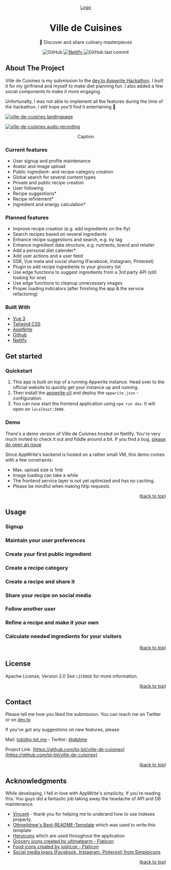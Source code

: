 <div id="top"></div>

<!-- PROJECT LOGO -->
<br />
<div align="center">
  <a href="https://github.com/tq-bit/ville-de-cuisines">
    Logo
  </a>

  <h1 align="center">Ville de Cuisines</h1>

  <p align="center">
    🌟 Discover and share culinary masterpieces
  </p>
  <div align="center">
    <img alt="GitHub" src="https://img.shields.io/github/license/tq-bit/ville-de-cuisines?style=plastic&logo=MIT"/>
    <a href="https://ville-de-cuisines.netlify.app/">
      <img alt="Netlify" src="https://img.shields.io/netlify/57fab78d-d46d-4c9b-b71a-2e1d17a375b4?style=plastic&logo=netlify">
    </a>
    <img alt="GitHub last commit" src="https://img.shields.io/github/last-commit/tq-bit/ville-de-cuisines?style=plastic&logo=git"/>
  </div>
</div>

## About The Project

Ville de Cuisines is my submission to the [dev.to Appwrite Hackathon](https://dev.to/devteam/announcing-the-appwrite-hackathon-on-dev-1oc0). I built it for my girlfriend and myself to make diet planning fun. I also added a few social components to make it more engaging.

Unfortunatly, I was not able to implement all the features during the time of the hackathon. I still hope you'll find it entertaining 🤠

[![ville-de-cuisines landingpage][product-screenshot]](#)

[![ville-de-cuisines audio recording][example-screenshot-I]](#)
<div align="center"> Caption </div>

### Current features
- User signup and profile maintenance
- Avatar and image upload
- Public ingredient- and recipe-category creation
- Global search for several content types
- Private and public recipe creation
- User following
- Recipe suggestions*
- Recipe refinement*
- Ingredient and energy calculation*

### Planned features
- Improve recipe creation (e.g. add ingredients on the fly)
- Search recipes based on several ingredients
- Enhance recipe suggestions and search, e.g. by tag
- Enhance ingredient data structure, e.g. nutrients, brand and retailer
- Add a personal diet calender*
- Add user actions and a user feed
- SSR, Vue meta and social sharing (Facebook, Instagram, Pinterest)
- Plugin to add recipe ingredients to your grocery list
- Use edge functions to suggest ingredients from a 3rd party API (still looking for one)
- Use edge functions to cleanup unnecessary images
- Proper loading indicators (after finishing the app & the service refactoring)

### Built With

* [Vue 3](https://vuejs.org/)
* [Tailwind CSS](https://tailwindcss.com/)
* [AppWrite](https://appwrite.io/)
* [Github](https://github.com/)
* [Netlify](https://www.netlify.com/)
## Get started

### Quickstart

1. This app is built on top of a running Appwrite instance. Head over to the official website to quickly get your instance up and running.
2. Then install the [appwrite-cli](https://appwrite.io/docs/command-line) and deploy the `appwrite.json` - configuration.
3. You can now start the frontend application using `npm run dev`. It will open on `localhost:3000`.

### Demo

There's a demo version of Ville de Cuisines hosted on Netlify. You're very much invited to check it out and fiddle around a bit. If you find a bug, [please do open an issue](https://github.com/tq-bit/ville-de-cuisines/issues)

Since AppWrite's backend is hosted on a rather small VM, this demo comes with a few constraints:

- Max. upload size is 1mb
- Image loading can take a while
- The frontend service layer is not yet optimized and has no caching.
- Please be mindful when making http requests.

<p align="right">(<a href="#top">back to top</a>)</p>

<!-- USAGE EXAMPLES -->
## Usage

### Signup

### Maintain your user preferences

### Create your first public ingredient

### Create a recipe category

### Create a recipe and share it

### Share your recipe on social media

### Follow another user

### Refine a recipe and make it your own

### Calculate needed ingredients for your visitors

<p align="right">(<a href="#top">back to top</a>)</p>

<!-- LICENSE -->
## License

Apache License, Version 2.0 See `LICENSE` for more information.

<p align="right">(<a href="#top">back to top</a>)</p>



<!-- CONTACT -->
## Contact

Please tell me how you liked the submission. You can reach me on Twitter or on [dev.to](https://dev.to/tqbit)

If you've got any suggestions on new features, please

Mail: [tobi@q-bit.me](mailto:tobi@q-bit.me) - Twitter: [@qbitme](https://twitter.com/qbitme)

Project Link: [https://github.com/tq-bit/ville-de-cuisines](https://github.com/tq-bit/ville-de-cuisines)

<p align="right">(<a href="#top">back to top</a>)</p>

<!-- ACKNOWLEDGMENTS -->
## Acknowledgments

While developing, I fell in love with AppWrite's simplicity. If you're reading this: You guys did a fantastic job taking away the headache of API and DB maintenance.

* [Vincent](https://dev.to/gewenyu99) - thank you for helping me to underand how to use indexes properly.
* [Othneildrew's Best-README-Template](https://github.com/othneildrew/Best-README-Template) which was used to write this template
* [Heroicons](https://heroicons.com/) which are used throughout the application
* [Grocery icons created by ultimatearm - Flaticon](https://www.flaticon.com/free-icons/grocery)
* [Food icons created by justicon - Flaticon](https://www.flaticon.com/free-icons/food)
* [Social media logos (Facebook, Instagram, Pinterest) from Simpleicons](https://simpleicons.org/)

<p align="right">(<a href="#top">back to top</a>)</p>



<!-- MARKDOWN LINKS & IMAGES -->
<!-- https://www.markdownguide.org/basic-syntax/#reference-style-links -->
[contributors-shield]: https://img.shields.io/github/contributors/tq-bit/ville-de-cuisines.svg??style=plastic&logo=appveyor
[contributors-url]: https://github.com/tq-bit/ville-de-cuisines/graphs/contributors
[forks-shield]: https://img.shields.io/github/forks/tq-bit/ville-de-cuisines.svg??style=plastic&logo=appveyor
[forks-url]: https://github.com/tq-bit/ville-de-cuisines/network/members
[stars-shield]: https://img.shields.io/github/stars/tq-bit/ville-de-cuisines.svg??style=plastic&logo=appveyor
[stars-url]: https://github.com/tq-bit/ville-de-cuisines/stargazers
[issues-shield]: https://img.shields.io/github/issues/tq-bit/ville-de-cuisines.svg??style=plastic&logo=appveyor
[issues-url]: https://github.com/tq-bit/ville-de-cuisines/issues
[license-shield]: https://img.shields.io/github/license/tq-bit/ville-de-cuisines.svg??style=plastic&logo=appveyor
[license-url]: https://github.com/tq-bit/ville-de-cuisines/blob/master/LICENSE.txt
[linkedin-shield]: https://img.shields.io/badge/-LinkedIn-black.svg??style=social&logo=appveyor&logo=linkedin&colorB=555
[linkedin-url]: https://www.linkedin.com/in/tobias-quante-764aa1140/
[product-logo]: assets/logo.gif
[product-screenshot]: assets/ville-de-cuisines_landingpage.png
[example-screenshot-I]: assets/ville-de-cuisines_chat_I.png
[example-screenshot-II]: assets/ville-de-cuisines_chat_II.png
[onboarding-screenshot-I]: assets/ville-de-cuisines_signup.gif
[onboarding-screenshot-II]: assets/ville-de-cuisines_transcribe.gif
